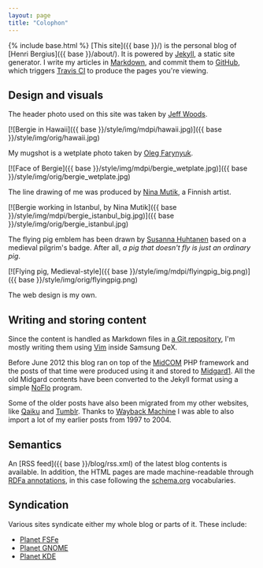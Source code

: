 ```yaml
---
layout: page
title: "Colophon"
---
```

{% include base.html %}
[This site]({{ base }}/) is the personal blog of [Henri Bergius]({{ base }}/about/). It is powered by [Jekyll](http://jekyllrb.com/), a static site generator. I write my articles in [Markdown](http://daringfireball.net/projects/markdown/), and commit them to [GitHub](https://github.com/), which triggers [Travis CI](https://travis-ci.org/) to produce the pages you're viewing.

## Design and visuals

The header photo used on this site was taken by [Jeff Woods](https://www.jeffreyandjuliawoods.com/).

[![Bergie in Hawaii]({{ base }}/style/img/mdpi/hawaii.jpg)]({{ base }}/style/img/orig/hawaii.jpg)

My mugshot is a wetplate photo taken by [Oleg Farynyuk](https://www.slow-photography-berlin.com/).

[![Face of Bergie]({{ base }}/style/img/mdpi/bergie_wetplate.jpg)]({{ base }}/style/img/orig/bergie_wetplate.jpg)

The line drawing of me was produced by [Nina Mutik](http://ninamutik.sarjakuvablogit.com/about/), a Finnish artist.

[![Bergie working in Istanbul, by Nina Mutik]({{ base }}/style/img/mdpi/bergie_istanbul_big.jpg)]({{ base }}/style/img/orig/bergie_istanbul.jpg)

The flying pig emblem has been drawn by [Susanna Huhtanen](http://cannonerd.wordpress.com/) based on a medieval pilgrim's badge. After all, _a pig that doesn't fly is just an ordinary pig_.

[![Flying pig, Medieval-style]({{ base }}/style/img/mdpi/flyingpig_big.png)]({{ base }}/style/img/orig/flyingpig.png)

The web design is my own.

## Writing and storing content

Since the content is handled as Markdown files in [a Git repository](https://github.com/bergie/bergie.github.com), I'm mostly writing them using [Vim](http://www.vim.org/) inside Samsung DeX.

Before June 2012 this blog ran on top of the [MidCOM](http://midgard-project.org/midcom) PHP framework and the posts of that time were produced using it and stored to [Midgard1](http://midgard-project.org/midgard1/). All the old Midgard contents have been converted to the Jekyll format using a simple [NoFlo](https://noflojs.org/) program.

Some of the older posts have also been migrated from my other websites, like [Qaiku](http://wayback.archive.org/web/*/http://www.qaiku.com/home/bergie/) and [Tumblr](http://universalruntime.tumblr.com/). Thanks to [Wayback Machine](http://wayback.archive.org/web/*/http://bergie.greywolves.org/) I was able to also import a lot of my earlier posts from 1997 to 2004.

## Semantics

An [RSS feed]({{ base }}/blog/rss.xml) of the latest blog contents is available. In addition, the HTML pages are made machine-readable through [RDFa annotations](http://www.w3.org/TR/rdfa-primer/), in this case following the [schema.org](http://schema.org/) vocabularies.

## Syndication

Various sites syndicate either my whole blog or parts of it. These include:

* [Planet FSFe](http://planet.fsfe.org/)
* [Planet GNOME](http://planet.gnome.org/)
* [Planet KDE](http://planetkde.org/)
